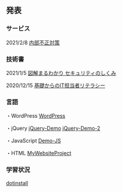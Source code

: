 ## 発表
### サービス
2021/2/8 [内部不正対策](https://github.com/Kyoko-Kono/Kyoko-Kono.github.io/issues/1)

### 技術書
2021/1/5 [図解まるわかり セキュリティのしくみ](https://docs.google.com/presentation/d/1D6TQbOAQcDNmtW8gtXP7y1ppoi5Tkkeq2rdYl8u71q4/edit?usp=sharing)

2020/12/15 [基礎からのIT担当者リテラシー](https://docs.google.com/presentation/d/1SmacBYbcoIw9rQQsWN0RQShoVk3jqEiGyAXpjuIHRLw/edit?usp=sharing)

### 言語
・WordPress
[WordPress](https://github.com/Kyoko-Kono/wordpress)

・jQuery
[jQuery-Demo](https://github.com/Kyoko-Kono/jQuery-Demo)
[jQuery-Demo-2](https://github.com/Kyoko-Kono/jQuery-Demo-2)

・JavaScript
[Demo-JS](https://github.com/Kyoko-Kono/Demo-JS)

・HTML
[MyWebsiteProject](https://github.com/Kyoko-Kono/MyWebsiteProject)

### 学習状況
[dotinstall](https://dotinstall.com/users/konok)
